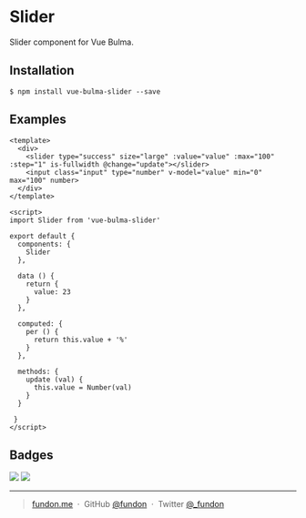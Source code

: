 # Slider

Slider component for Vue Bulma.


## Installation

```
$ npm install vue-bulma-slider --save
```


## Examples

```vue
<template>
  <div>
    <slider type="success" size="large" :value="value" :max="100" :step="1" is-fullwidth @change="update"></slider>
    <input class="input" type="number" v-model="value" min="0" max="100" number>
  </div>
</template>

<script>
import Slider from 'vue-bulma-slider'

export default {
  components: {
    Slider
  },

  data () {
    return {
      value: 23
    }
  },

  computed: {
    per () {
      return this.value + '%'
    }
  },

  methods: {
    update (val) {
      this.value = Number(val)
    }
  }

 }
</script>
```


## Badges

![](https://img.shields.io/badge/license-MIT-blue.svg)
![](https://img.shields.io/badge/status-stable-green.svg)

---

> [fundon.me](https://fundon.me) &nbsp;&middot;&nbsp;
> GitHub [@fundon](https://github.com/fundon) &nbsp;&middot;&nbsp;
> Twitter [@_fundon](https://twitter.com/_fundon)
